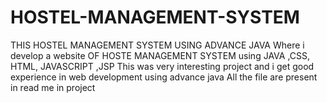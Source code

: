# HOSTEL-MANAGEMENT-SYSTEM
THIS  HOSTEL MANAGEMENT SYSTEM USING ADVANCE JAVA
Where i develop a website  OF HOSTE MANAGEMENT SYSTEM using JAVA ,CSS, HTML, JAVASCRIPT ,JSP
This was very interesting  project and i get good experience  in web development  using advance java
All the file are present  in read me in project
